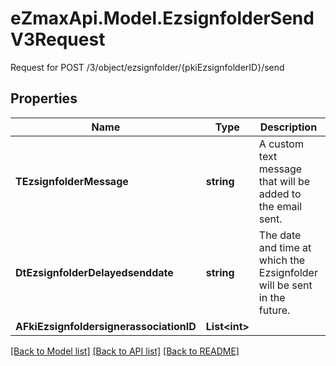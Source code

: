 # eZmaxApi.Model.EzsignfolderSendV3Request
Request for POST /3/object/ezsignfolder/{pkiEzsignfolderID}/send

## Properties

Name | Type | Description | Notes
------------ | ------------- | ------------- | -------------
**TEzsignfolderMessage** | **string** | A custom text message that will be added to the email sent. | [optional] 
**DtEzsignfolderDelayedsenddate** | **string** | The date and time at which the Ezsignfolder will be sent in the future. | [optional] 
**AFkiEzsignfoldersignerassociationID** | **List&lt;int&gt;** |  | 

[[Back to Model list]](../README.md#documentation-for-models) [[Back to API list]](../README.md#documentation-for-api-endpoints) [[Back to README]](../README.md)

